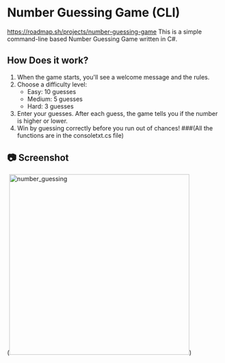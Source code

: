 # Number Guessing Game (CLI)
https://roadmap.sh/projects/number-guessing-game
This is a simple command-line based Number Guessing Game written in C#.  

## How Does it work?

1. When the game starts, you'll see a welcome message and the rules.
2. Choose a difficulty level:
   - Easy: 10 guesses
   - Medium: 5 guesses
   - Hard: 3 guesses
3. Enter your guesses. After each guess, the game tells you if the number is higher or lower.
4. Win by guessing correctly before you run out of chances!
###(All the functions are in the consoletxt.cs file)

## 📷 Screenshot

(<img width="421" alt="number_guessing" src="https://github.com/user-attachments/assets/279ec404-1590-49a3-9c0e-7f5f18197cad" />)
